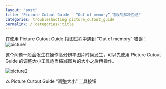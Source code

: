 ```yaml
---
layout: "post"
title: "Picture Cutout Guide - “Out of memory” 错误的解决办法"
categories: troubleshooting picture_cutout_guide
permalink: /:categories/:title
---
```


在使用 Picture Cutout Guide 抠图过程中遇到 “Out of memory” 错误：
![picture1](https://i.imgur.com/4MHFB7K.png)

这个问题一般会发生在操作高分辨率图片时候发生，可以先使用 Picture Cutout Guide 的调整大小工具适当缩减图片的大小之后再操作。

![picture2](https://i.imgur.com/RbkRkS9.png)

△ Picture Cutout Guide “调整大小” 工具按钮
